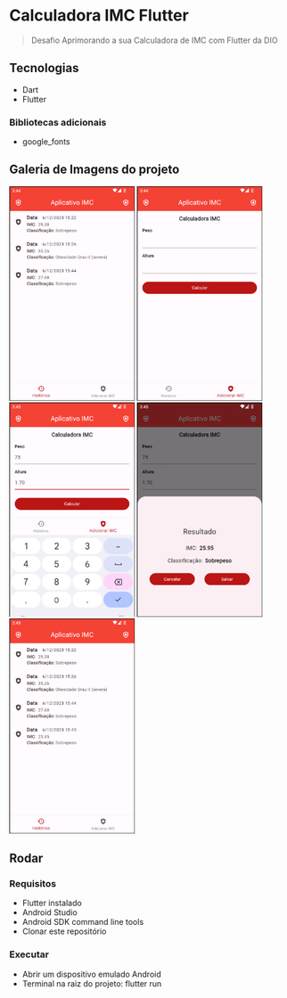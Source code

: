 # Calculadora IMC Flutter

> Desafio Aprimorando a sua Calculadora de IMC com Flutter da DIO

## Tecnologias

- Dart
- Flutter

### Bibliotecas adicionais

- google_fonts

## Galeria de Imagens do projeto

<img src="https://raw.githubusercontent.com/rodolfoHOk/portfolio-img/main/images/IMC-Flutter-01.png" alt="IMC Flutter Image 01" width="225"/>

<img src="https://raw.githubusercontent.com/rodolfoHOk/portfolio-img/main/images/IMC-Flutter-02.png" alt="IMC Flutter Image 02" width="225"/>

<img src="https://raw.githubusercontent.com/rodolfoHOk/portfolio-img/main/images/IMC-Flutter-03.png" alt="IMC Flutter Image 03" width="225"/>

<img src="https://raw.githubusercontent.com/rodolfoHOk/portfolio-img/main/images/IMC-Flutter-04.png" alt="IMC Flutter Image 04" width="225"/>

<img src="https://raw.githubusercontent.com/rodolfoHOk/portfolio-img/main/images/IMC-Flutter-05.png" alt="IMC Flutter Image 05" width="225"/>

## Rodar

### Requisitos

- Flutter instalado
- Android Studio
- Android SDK command line tools
- Clonar este repositório

### Executar

- Abrir um dispositivo emulado Android
- Terminal na raiz do projeto: flutter run
